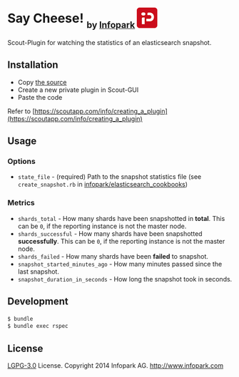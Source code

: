 # Say Cheese! <sub><sub>by [Infopark](http://www.infopark.com) ![Infopark](../infopark.png)</sub></sub>

Scout-Plugin for watching the statistics of an elasticsearch snapshot.


## Installation

* Copy [the source](https://raw.github.com/infopark/scout-plugins/master/say_cheese/say_cheese.rb)
* Create a new private plugin in Scout-GUI
* Paste the code

Refer to [https://scoutapp.com/info/creating_a_plugin](https://scoutapp.com/info/creating_a_plugin)

## Usage

### Options

* `state_file` - (required) Path to the snapshot statistics file (see `create_snapshot.rb` in [infopark/elasticsearch_cookbooks](https://github.com/infopark/elasticsearch_cookbooks))

### Metrics

* `shards_total` - How many shards have been snapshotted in __total__. This can be `0`, if the reporting instance is not the master node.
* `shards_successful` - How many shards have been snapshotted __successfully__. This can be `0`, if the reporting instance is not the master node.
* `shards_failed` - How many shards have been __failed__ to snapshot.
* `snapshot_started_minutes_ago` - How many minutes passed since the last snapshot.
* `snapshot_duration_in_seconds` - How long the snapshot took in seconds.

## Development

```bash
$ bundle
$ bundle exec rspec
```

## License

[LGPG-3.0](http://www.gnu.org/licenses/lgpl-3.0.html) License.
Copyright 2014 Infopark AG.
http://www.infopark.com

